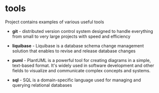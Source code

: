 # tools

Project contains examples of various useful tools

- **git** - distributed version control system designed to handle everything from small to very
  large projects with speed and efficiency


- **liquibase** - Liquibase is a database schema change management solution that enables to revise and release database
  changes


- **puml** - PlantUML is a powerful tool for creating diagrams in a simple, text-based format. It's widely used in
  software development and other fields to visualize and communicate complex concepts and systems.


- **sql** - SQL is a domain-specific language used for managing and querying relational databases